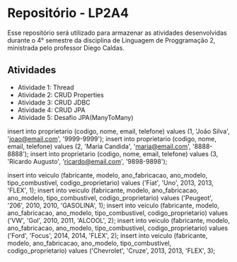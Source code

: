 # Repositório - LP2A4

Esse repositório será utilizado para armazenar as atividades desenvolvidas durante o 4° semestre da disciplina de Linguagem de Proggramação 2, ministrada pelo professor Diego Caldas.

## Atividades

- Atividade 1: Thread
- Atividade 2: CRUD Properties
- Atividade 3: CRUD JDBC
- Atividade 4: CRUD JPA
- Atividade 5: Desafio JPA(ManyToMany)


insert into proprietario (codigo, nome, email, telefone) values (1, 'João Silva', 'joao@email.com', '9999-9999');
insert into proprietario (codigo, nome, email, telefone) values (2, 'Maria Candida', 'maria@email.com', '8888-8888');
insert into proprietario (codigo, nome, email, telefone) values (3, 'Ricardo Augusto', 'ricardo@email.com', '9898-9898');
 
insert into veiculo (fabricante, modelo, ano_fabricacao, ano_modelo, tipo_combustivel, codigo_proprietario) values ('Fiat', 'Uno', 2013, 2013, 'FLEX', 1);
insert into veiculo (fabricante, modelo, ano_fabricacao, ano_modelo, tipo_combustivel, codigo_proprietario) values ('Peugeot', '206', 2010, 2010, 'GASOLINA', 1);
insert into veiculo (fabricante, modelo, ano_fabricacao, ano_modelo, tipo_combustivel, codigo_proprietario) values ('VW', 'Gol', 2010, 2011, 'ALCOOL', 2);
insert into veiculo (fabricante, modelo, ano_fabricacao, ano_modelo, tipo_combustivel, codigo_proprietario) values ('Ford', 'Focus', 2014, 2014, 'FLEX', 2);
insert into veiculo (fabricante, modelo, ano_fabricacao, ano_modelo, tipo_combustivel, codigo_proprietario) values ('Chevrolet', 'Cruze', 2013, 2013, 'FLEX', 3);
